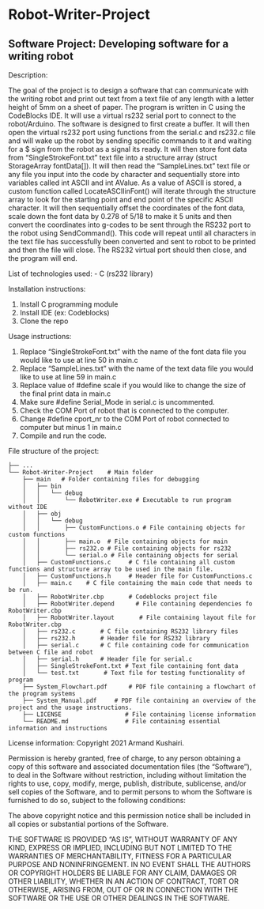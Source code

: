 # Robot-Writer-Project
## Software Project: Developing software for a writing robot

Description:

The goal of the project is to design a software that can communicate with the writing robot and print
out text from a text file of any length with a letter height of 5mm on a sheet of paper. The program
is written in C using the CodeBlocks IDE. It will use a virtual rs232 serial port to connect to the
robot/Arduino.
The software is designed to first create a buffer. It will then open the virtual rs232 port using
functions from the serial.c and rs232.c file and will wake up the robot by sending specific commands
to it and waiting for a $ sign from the robot as a signal its ready.
It will then store font data from “SingleStrokeFont.txt” text file into a structure array (struct
StorageArray fontData[]). It will then read the “SampleLines.txt” text file or any file you input into
the code by character and sequentially store into variables called int ASCII and int AValue. As a value
of ASCII is stored, a custom function called LocateASCIIinFont() will iterate through the structure
array to look for the starting point and end point of the specific ASCII character. It will then
sequentially offset the coordinates of the font data, scale down the font data by 0.278 of 5/18 to
make it 5 units and then convert the coordinates into g-codes to be sent through the RS232 port to
the robot using SendCommand(). This code will repeat until all characters in the text file has
successfully been converted and sent to robot to be printed and then the file will close. The RS232
virtual port should then close, and the program will end.


List of technologies used:
    - C (rs232 library)

Installation instructions:

1) Install C programming module
2) Install IDE (ex: Codeblocks)
3) Clone the repo



Usage instructions:

1) Replace “SingleStrokeFont.txt” with the name of the font data file you would like to use at
line 50 in main.c
2) Replace “SampleLines.txt” with the name of the text data file you would like to use at line 59 in main.c
3) Replace value of #define scale if you would like to change the size of the final print data in main.c
4) Make sure #define Serial_Mode in serial.c is uncommented.
5) Check the COM Port of robot that is connected to the computer.
6) Change #define cport_nr to the COM Port of robot connected to computer but minus 1 in main.c
7) Compile and run the code.



File structure of the project:


    ├── ...
    └── Robot-Writer-Project    # Main folder
        ├── main   # Folder containing files for debugging
        │   ├── bin 
        │   │   └── debug
        │   │       └── RobotWriter.exe # Executable to run program without IDE
        │   ├── obj
        │   │   └── debug
        │   │       ├── CustomFunctions.o # File containing objects for custom functions
        │   │       ├── main.o  # File containing objects for main
        │   │       ├── rs232.o # File containing objects for rs232
        │   │       └── serial.o # File containing objects for serial
        │   ├── CustomFunctions.c     # C file containing all custom functions and structure array to be used in the main file.
        │   ├── CustomFunctions.h     # Header file for CustomFunctions.c
        │   ├── main.c    # C file containing the main code that needs to be run.
        │   ├── RobotWriter.cbp       # Codeblocks project file
        │   ├── RobotWriter.depend      # File containing dependencies fo RobotWriter.cbp
        │   ├── RobotWriter.layout       # File containing layout file for RobotWriter.cbp
        │   ├── rs232.c       # C file containing RS232 library files
        │   ├── rs232.h       # Header file for RS232 library
        │   ├── serial.c      # C file containing code for communication between C file and robot
        │   ├── serial.h      # Header file for serial.c
        │   ├── SingleStrokeFont.txt # Text file containing font data
        │   └── test.txt       # Text file for testing functionality of program
        ├── System_Flowchart.pdf      # PDF file containing a flowchart of the program systems
        ├── System_Manual.pdf     # PDF file containing an overview of the project and the usage instructions.
        ├── LICENSE                  # File containing license information  
        └── README.md                # File containing essential information and instructions


License information:
Copyright 2021 Armand Kushairi.

Permission is hereby granted, free of charge, to any person obtaining a copy of this software and associated documentation files (the “Software”), to deal in the Software without restriction, including without limitation the rights to use, copy, modify, merge, publish, distribute, sublicense, and/or sell copies of the Software, and to permit persons to whom the Software is furnished to do so, subject to the following conditions:

The above copyright notice and this permission notice shall be included in all copies or substantial portions of the Software.

THE SOFTWARE IS PROVIDED “AS IS”, WITHOUT WARRANTY OF ANY KIND, EXPRESS OR IMPLIED, INCLUDING BUT NOT LIMITED TO THE WARRANTIES OF MERCHANTABILITY, FITNESS FOR A PARTICULAR PURPOSE AND NONINFRINGEMENT. IN NO EVENT SHALL THE AUTHORS OR COPYRIGHT HOLDERS BE LIABLE FOR ANY CLAIM, DAMAGES OR OTHER LIABILITY, WHETHER IN AN ACTION OF CONTRACT, TORT OR OTHERWISE, ARISING FROM, OUT OF OR IN CONNECTION WITH THE SOFTWARE OR THE USE OR OTHER DEALINGS IN THE SOFTWARE.

